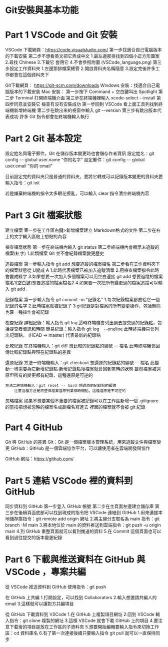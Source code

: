 # Git安裝與基本功能
# Part 1 VSCode and Git 安裝 
VSCode 下載網頁：https://code.visualstudio.com/
    第一步找適合自己電腦版本的下載安裝
    第二步不想看英文把它弄成中文
        1.最左邊那排找到四個小正方形圖案
        2.尋找 Chinese
        3.下載它 套用它
        4.不會參照附圖 (VSCode_language.png)
    第三步設定工作資料夾
        1.左邊那排檔案總管
        2.開啟資料夾名稱隨意
        3.設定完後許多工作都會在這個資料夾下

Git下載網頁： https://git-scm.com/downloads
    Windows 安裝：找適合自己電腦版本的下載安裝
    Mac 安裝：
        第一步按下 Command + 空白鍵叫出 Spotlight
        第二步 Terminal 打開終端機介面
        第三步在終端機裡輸入 xcode-select --install
        第四步同意並安裝它
    檢查有沒有安裝成功
        第一步回到 VSCode 看上面工具列找到終端機新增終端機
        第二步在跳出來的視窗中輸入 git --version
        第三步有跳出版本代表成功
        許多 Git 指令都會在終端機輸入執行

# Part 2 Git 基本設定
設定姓名與電子郵件，Git 在儲存版本變更時也會儲存作者資訊
設定姓名：git config -- global user.name "你的名字"
設定郵件：git config -- global user.email "你的 email"

目前設定完的資料夾只是普通的資料夾，要將它轉成可以記錄版本變更的資料夾要輸入指令：git init

若是嫌棄終端機的指令太多眼花撩亂，可以輸入 clear 指令清空終端機內容

# Part 3 Git 檔案狀態
建立檔案
    第一步在工作區右鍵>新增檔案建立 Markdown格式的文件
    第二步在右上的文字輸入區貼上想貼的內容

檢查檔案狀態
    第一步在終端機內輸入 git status
    第二步終端機內會顯示未追蹤的檔案(紅字)
        1.此類檔案 Git 並不會紀錄檔案變更歷史

追蹤檔案
    第一步輸入指令 git add 想要追蹤的檔案檔名
    第二步看在工作資料夾下的檔案狀態從 U變成 A
        1.此時代表檔案已被加入追蹤清單
        2.用檢查檔案指令此時會變成綠字
        3.如果想要一次加入多個檔案可以用空白連接 git add 想要追蹤的檔案檔名1(空白鍵)想要追蹤的檔案檔名2
        4.如果要一次把所有變更過的檔案追蹤可以輸入 git add .

記錄檔案
    第一步輸入指令 git commit -m "記錄名"
        1.每次紀錄檔案都要給它一個紀錄的名字
        2.此時檔案就被記錄了
        3.git紀錄是對檔案的所有變更操作，包括刪除也算一種操作會被記錄

檢查紀錄
    詳細記錄：輸入指令 git log
        這時終端機會列出過去提交過的紀錄點，包括提交者資訊和時間
    簡易紀錄：輸入指令 git log　--oneline
        此時終端機只會列出記錄點， (HEAD -> master) 代表最新的紀錄點

比較紀錄
    在終端機輸入：git diff 想比較的紀錄點的編號 -- 檔名
        此時終端機會回傳比較紀錄點與現在紀錄點的差異

還原紀錄
    方法一終端機輸入：git checkout 想還原的紀錄點的編號 -- 檔名
        此變動一樣需要為它新增紀錄點
        新增記錄點後檔案就會回到當時的狀態
        雖然檔案被還原但所有的變更都有紀錄，這種還原是可逆的
    
    方法二終端機輸入：git reset -- hard 想還原的紀錄點的編號 
        注意這種方法是將整個檔案還原到某個時間點，這種還原是不可逆的

忽略檔案
    如果不想要某個不重要的檔案被記錄可以在工作區新增一個 .gitignore 的當按把想被忽略的檔案名或副檔名寫進去
    裡面的檔案就不會被 git 紀錄

# Part 4 GitHub
Git 與 GitHub 的差異
    Git：Git 是一個檔案版本管理系統，用來追蹤文件與檔案變更
    GitHub：GitHub 是一個雲端協作平台，可以讓使用者在雲端開發與協作

GitHub 網站：https://github.com/

# Part 5 連結 VSCode 裡的資料到 GitHub 
同步資料到 GitHub
    第一步登入 GitHub 帳號
    第二步在主頁面左邊建立儲存庫
    第三步在後續頁面底部可以找到現成的指令把 VSCode 連結到 GitHub
        1.用來連接本地儲存庫指令：git remote add origin 網址 
        2.將主線分支取名為 main 指令：git branch -M main
        3.將本地位於 main 的資料推送到雲端指令：git push -u origin main
        4.到 GitHub 重整頁面就可以看到推送的資料
        5.在 Commit 這個頁面也可以看到過往提交的版本變更紀錄

# Part 6 下載與推送資料在 GitHub 與 VSCode ，專案共編
從 VSCode 推送資料到 GitHub
    使用指令：git push

在 GitHub 上共編
    1.打開設定，可以找到 Collaborators
    2.輸入想邀請共編人的 email
    3.這樣就可以讓對方共編項目

從 GitHub 下載資料到 VSCode
    1.在 GitHub 上複製項目網址
    2.回到 VSCode 輸入指令：git clone 複製的網址
    3.這樣 VSCode 就會下載 GitHub 上的項目
    4.要注意下載後的項目是放在工作區的子資料夾
    5.想要開始編輯要輸入指令來切換工作區：cd 資料庫名
    6.有了第一次連接後續只要輸入指令 git pull 就可以一直保持同步
